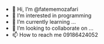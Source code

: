 - 👋 Hi, I’m @fatememozafari
- 👀 I’m interested in programming
- 🌱 I’m currently learning ...
- 💞️ I’m looking to collaborate on ...
- 📫 How to reach me 09186424052

<!---
fatememozafari/fatememozafari is a ✨ special ✨ repository because its `README.md` (this file) appears on your GitHub profile.
You can click the Preview link to take a look at your changes.
--->
